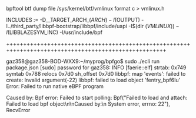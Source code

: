 bpftool btf dump file /sys/kernel/btf/vmlinux format c > vmlinux.h


INCLUDES := -D__TARGET_ARCH_$(ARCH) -I$(OUTPUT) -I../third_party/libbpf-bootstrap/libbpf/include/uapi -I$(dir $(VMLINUX)) -I$(LIBBLAZESYM_INC) -I/usr/include/bpf

+++++++++++++++++++++++++++++++++++++++++++++++++++++++++++++++++++++++++++++++++++++++++++++++++++++

gaz358@gaz358-BOD-WXX9:~/myprog/bpfgo$ sudo ./ecli run package.json
[sudo] password for gaz358: 
INFO [faerie::elf] strtab: 0x749 symtab 0x788 relocs 0x7d0 sh_offset 0x7d0
libbpf: map 'events': failed to create: Invalid argument(-22)
libbpf: failed to load object 'fentry_bpf6Iu'
Error: Failed to run native eBPF program

Caused by:
    Bpf error: Failed to start polling: Bpf("Failed to load and attach: Failed to load bpf object\n\nCaused by:\n    System error, errno: 22"), RecvError
